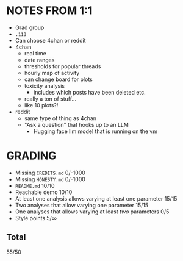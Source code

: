 # NOTES FROM 1:1

* Grad group
* `.113`
* Can choose 4chan or reddit
* 4chan
  * real time
  * date ranges
  * thresholds for popular threads
  * hourly map of activity
  * can change board for plots
  * toxicity analysis
    * includes which posts have been deleted etc.
  * really a ton of stuff...
  * like 10 plots?!
* reddit
  * same type of thing as 4chan
  * "Ask a question" that hooks up to an LLM
    * Hugging face llm model that is running on the vm
    

# GRADING

* Missing `CREDITS.md` 0/-1000
* Missing `HONESTY.md` 0/-1000
* `README.md` 10/10 
* Reachable demo 10/10
* At least one analysis allows varying at least one parameter 15/15
* Two analyses that allow varying one parameter 15/15
* One analyses that allows varying at least _two_ parameters 0/5
* Style points 5/∞

## Total

55/50
